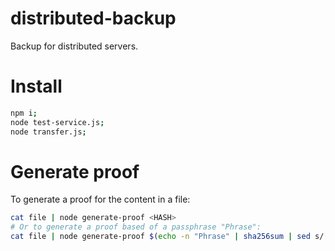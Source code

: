# distributed-backup

Backup for distributed servers.

# Install
```bash
npm i;
node test-service.js;
node transfer.js;
```

# Generate proof
To generate a proof for the content in a file:
```bash
cat file | node generate-proof <HASH>
# Or to generate a proof based of a passphrase "Phrase":
cat file | node generate-proof $(echo -n "Phrase" | sha256sum | sed s/[\ ]*-//g);
```
